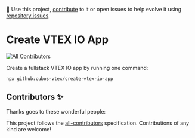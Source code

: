 📢 Use this project, [contribute](https://github.com/cubos-vtex/create-vtex-io-app) to it or open issues to help evolve it using [repository issues](https://github.com/cubos-vtex/create-vtex-io-app/issues).

# Create VTEX IO App

<!-- DOCS-IGNORE:start -->
<!-- ALL-CONTRIBUTORS-BADGE:START - Do not remove or modify this section -->

[![All Contributors](https://img.shields.io/badge/all_contributors-0-orange.svg?style=flat-square)](#contributors-)

<!-- ALL-CONTRIBUTORS-BADGE:END -->
<!-- DOCS-IGNORE:end -->

Create a fullstack VTEX IO app by running one command:

```shell
npx github:cubos-vtex/create-vtex-io-app
```

<!-- DOCS-IGNORE:start -->

## Contributors ✨

Thanks goes to these wonderful people:

<!-- ALL-CONTRIBUTORS-LIST:START - Do not remove or modify this section -->
<!-- prettier-ignore-start -->
<!-- markdownlint-disable -->
<!-- markdownlint-restore -->
<!-- prettier-ignore-end -->

<!-- ALL-CONTRIBUTORS-LIST:END -->

This project follows the [all-contributors](https://github.com/all-contributors/all-contributors) specification. Contributions of any kind are welcome!
